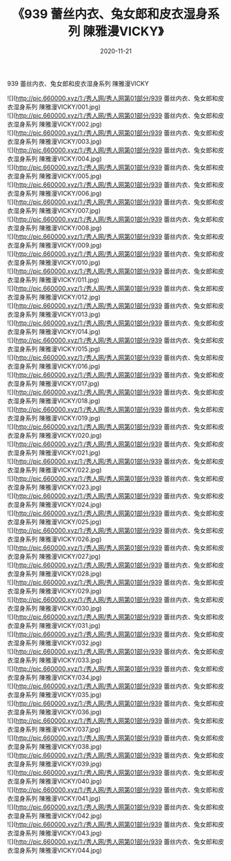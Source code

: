﻿---
layout: post
title:  《939 蕾丝内衣、兔女郎和皮衣湿身系列 陳雅漫VICKY》
date:   2020-11-21
img: http://pic.660000.xyz/1:/秀人网/秀人网第01部分/939 蕾丝内衣、兔女郎和皮衣湿身系列 陳雅漫VICKY/000.jpg
categories: [美女, 清纯, 唯美]
---

939 蕾丝内衣、兔女郎和皮衣湿身系列 陳雅漫VICKY

  ![](http://pic.660000.xyz/1:/秀人网/秀人网第01部分/939 蕾丝内衣、兔女郎和皮衣湿身系列 陳雅漫VICKY/001.jpg) <br> ![](http://pic.660000.xyz/1:/秀人网/秀人网第01部分/939 蕾丝内衣、兔女郎和皮衣湿身系列 陳雅漫VICKY/002.jpg) <br> ![](http://pic.660000.xyz/1:/秀人网/秀人网第01部分/939 蕾丝内衣、兔女郎和皮衣湿身系列 陳雅漫VICKY/003.jpg) <br> ![](http://pic.660000.xyz/1:/秀人网/秀人网第01部分/939 蕾丝内衣、兔女郎和皮衣湿身系列 陳雅漫VICKY/004.jpg) <br> ![](http://pic.660000.xyz/1:/秀人网/秀人网第01部分/939 蕾丝内衣、兔女郎和皮衣湿身系列 陳雅漫VICKY/005.jpg) <br> ![](http://pic.660000.xyz/1:/秀人网/秀人网第01部分/939 蕾丝内衣、兔女郎和皮衣湿身系列 陳雅漫VICKY/006.jpg) <br> ![](http://pic.660000.xyz/1:/秀人网/秀人网第01部分/939 蕾丝内衣、兔女郎和皮衣湿身系列 陳雅漫VICKY/007.jpg) <br> ![](http://pic.660000.xyz/1:/秀人网/秀人网第01部分/939 蕾丝内衣、兔女郎和皮衣湿身系列 陳雅漫VICKY/008.jpg) <br> ![](http://pic.660000.xyz/1:/秀人网/秀人网第01部分/939 蕾丝内衣、兔女郎和皮衣湿身系列 陳雅漫VICKY/009.jpg) <br> ![](http://pic.660000.xyz/1:/秀人网/秀人网第01部分/939 蕾丝内衣、兔女郎和皮衣湿身系列 陳雅漫VICKY/010.jpg) <br> ![](http://pic.660000.xyz/1:/秀人网/秀人网第01部分/939 蕾丝内衣、兔女郎和皮衣湿身系列 陳雅漫VICKY/011.jpg) <br> ![](http://pic.660000.xyz/1:/秀人网/秀人网第01部分/939 蕾丝内衣、兔女郎和皮衣湿身系列 陳雅漫VICKY/012.jpg) <br> ![](http://pic.660000.xyz/1:/秀人网/秀人网第01部分/939 蕾丝内衣、兔女郎和皮衣湿身系列 陳雅漫VICKY/013.jpg) <br> ![](http://pic.660000.xyz/1:/秀人网/秀人网第01部分/939 蕾丝内衣、兔女郎和皮衣湿身系列 陳雅漫VICKY/014.jpg) <br> ![](http://pic.660000.xyz/1:/秀人网/秀人网第01部分/939 蕾丝内衣、兔女郎和皮衣湿身系列 陳雅漫VICKY/015.jpg) <br> ![](http://pic.660000.xyz/1:/秀人网/秀人网第01部分/939 蕾丝内衣、兔女郎和皮衣湿身系列 陳雅漫VICKY/016.jpg) <br> ![](http://pic.660000.xyz/1:/秀人网/秀人网第01部分/939 蕾丝内衣、兔女郎和皮衣湿身系列 陳雅漫VICKY/017.jpg) <br> ![](http://pic.660000.xyz/1:/秀人网/秀人网第01部分/939 蕾丝内衣、兔女郎和皮衣湿身系列 陳雅漫VICKY/018.jpg) <br> ![](http://pic.660000.xyz/1:/秀人网/秀人网第01部分/939 蕾丝内衣、兔女郎和皮衣湿身系列 陳雅漫VICKY/019.jpg) <br> ![](http://pic.660000.xyz/1:/秀人网/秀人网第01部分/939 蕾丝内衣、兔女郎和皮衣湿身系列 陳雅漫VICKY/020.jpg) <br> ![](http://pic.660000.xyz/1:/秀人网/秀人网第01部分/939 蕾丝内衣、兔女郎和皮衣湿身系列 陳雅漫VICKY/021.jpg) <br> ![](http://pic.660000.xyz/1:/秀人网/秀人网第01部分/939 蕾丝内衣、兔女郎和皮衣湿身系列 陳雅漫VICKY/022.jpg) <br> ![](http://pic.660000.xyz/1:/秀人网/秀人网第01部分/939 蕾丝内衣、兔女郎和皮衣湿身系列 陳雅漫VICKY/023.jpg) <br> ![](http://pic.660000.xyz/1:/秀人网/秀人网第01部分/939 蕾丝内衣、兔女郎和皮衣湿身系列 陳雅漫VICKY/024.jpg) <br> ![](http://pic.660000.xyz/1:/秀人网/秀人网第01部分/939 蕾丝内衣、兔女郎和皮衣湿身系列 陳雅漫VICKY/025.jpg) <br> ![](http://pic.660000.xyz/1:/秀人网/秀人网第01部分/939 蕾丝内衣、兔女郎和皮衣湿身系列 陳雅漫VICKY/026.jpg) <br> ![](http://pic.660000.xyz/1:/秀人网/秀人网第01部分/939 蕾丝内衣、兔女郎和皮衣湿身系列 陳雅漫VICKY/027.jpg) <br> ![](http://pic.660000.xyz/1:/秀人网/秀人网第01部分/939 蕾丝内衣、兔女郎和皮衣湿身系列 陳雅漫VICKY/028.jpg) <br> ![](http://pic.660000.xyz/1:/秀人网/秀人网第01部分/939 蕾丝内衣、兔女郎和皮衣湿身系列 陳雅漫VICKY/029.jpg) <br> ![](http://pic.660000.xyz/1:/秀人网/秀人网第01部分/939 蕾丝内衣、兔女郎和皮衣湿身系列 陳雅漫VICKY/030.jpg) <br> ![](http://pic.660000.xyz/1:/秀人网/秀人网第01部分/939 蕾丝内衣、兔女郎和皮衣湿身系列 陳雅漫VICKY/031.jpg) <br> ![](http://pic.660000.xyz/1:/秀人网/秀人网第01部分/939 蕾丝内衣、兔女郎和皮衣湿身系列 陳雅漫VICKY/032.jpg) <br> ![](http://pic.660000.xyz/1:/秀人网/秀人网第01部分/939 蕾丝内衣、兔女郎和皮衣湿身系列 陳雅漫VICKY/033.jpg) <br> ![](http://pic.660000.xyz/1:/秀人网/秀人网第01部分/939 蕾丝内衣、兔女郎和皮衣湿身系列 陳雅漫VICKY/034.jpg) <br> ![](http://pic.660000.xyz/1:/秀人网/秀人网第01部分/939 蕾丝内衣、兔女郎和皮衣湿身系列 陳雅漫VICKY/035.jpg) <br> ![](http://pic.660000.xyz/1:/秀人网/秀人网第01部分/939 蕾丝内衣、兔女郎和皮衣湿身系列 陳雅漫VICKY/036.jpg) <br> ![](http://pic.660000.xyz/1:/秀人网/秀人网第01部分/939 蕾丝内衣、兔女郎和皮衣湿身系列 陳雅漫VICKY/037.jpg) <br> ![](http://pic.660000.xyz/1:/秀人网/秀人网第01部分/939 蕾丝内衣、兔女郎和皮衣湿身系列 陳雅漫VICKY/038.jpg) <br> ![](http://pic.660000.xyz/1:/秀人网/秀人网第01部分/939 蕾丝内衣、兔女郎和皮衣湿身系列 陳雅漫VICKY/039.jpg) <br> ![](http://pic.660000.xyz/1:/秀人网/秀人网第01部分/939 蕾丝内衣、兔女郎和皮衣湿身系列 陳雅漫VICKY/040.jpg) <br> ![](http://pic.660000.xyz/1:/秀人网/秀人网第01部分/939 蕾丝内衣、兔女郎和皮衣湿身系列 陳雅漫VICKY/041.jpg) <br> ![](http://pic.660000.xyz/1:/秀人网/秀人网第01部分/939 蕾丝内衣、兔女郎和皮衣湿身系列 陳雅漫VICKY/042.jpg) <br> ![](http://pic.660000.xyz/1:/秀人网/秀人网第01部分/939 蕾丝内衣、兔女郎和皮衣湿身系列 陳雅漫VICKY/043.jpg) <br> ![](http://pic.660000.xyz/1:/秀人网/秀人网第01部分/939 蕾丝内衣、兔女郎和皮衣湿身系列 陳雅漫VICKY/044.jpg) <br>